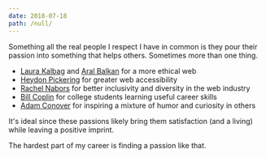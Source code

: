 ```yaml
---
date: 2018-07-18
path: /null/
---
```


Something all the real people I respect I have in common is they pour their passion into something that helps others. Sometimes more than one thing.

* [Laura Kalbag](https://laurakalbag.com/) and [Aral Balkan](https://ar.al/) for a more ethical web
* [Heydon Pickering](http://www.heydonworks.com/) for greater web accessibility
* [Rachel Nabors](http://rachelnabors.com/) for better inclusivity and diversity in the web industry
* [Bill Coplin](https://twitter.com/TheHappyProf) for college students learning useful career skills
* [Adam Conover](https://twitter.com/adamconover) for inspiring a mixture of humor and curiosity in others

It's ideal since these passions likely bring them satisfaction (and a living) while leaving a positive imprint.

The hardest part of my career is finding a passion like that.
